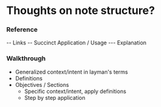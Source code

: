 # Thoughts on note structure?
### Reference
-- Links
-- Succinct Application / Usage
--- Explanation

### Walkthrough
- Generalized context/intent in layman's terms
- Definitions
- Objectives / Sections
	- Specific context/intent, apply definitions
	- Step by step application




